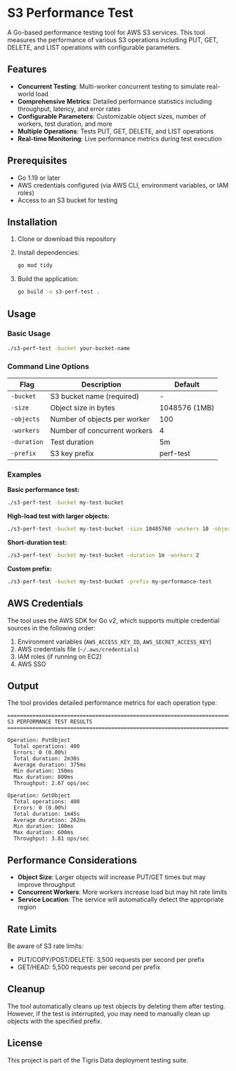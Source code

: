 # S3 Performance Test

A Go-based performance testing tool for AWS S3 services. This tool measures the performance of various S3 operations including PUT, GET, DELETE, and LIST operations with configurable parameters.

## Features

- **Concurrent Testing**: Multi-worker concurrent testing to simulate real-world load
- **Comprehensive Metrics**: Detailed performance statistics including throughput, latency, and error rates
- **Configurable Parameters**: Customizable object sizes, number of workers, test duration, and more
- **Multiple Operations**: Tests PUT, GET, DELETE, and LIST operations
- **Real-time Monitoring**: Live performance metrics during test execution

## Prerequisites

- Go 1.19 or later
- AWS credentials configured (via AWS CLI, environment variables, or IAM roles)
- Access to an S3 bucket for testing

## Installation

1. Clone or download this repository
2. Install dependencies:
   ```bash
   go mod tidy
   ```

3. Build the application:
   ```bash
   go build -o s3-perf-test .
   ```

## Usage

### Basic Usage

```bash
./s3-perf-test -bucket your-bucket-name
```

### Command Line Options

| Flag | Description | Default |
|------|-------------|---------|
| `-bucket` | S3 bucket name (required) | - |
| `-size` | Object size in bytes | 1048576 (1MB) |
| `-objects` | Number of objects per worker | 100 |
| `-workers` | Number of concurrent workers | 4 |
| `-duration` | Test duration | 5m |
| `-prefix` | S3 key prefix | perf-test |

### Examples

**Basic performance test:**
```bash
./s3-perf-test -bucket my-test-bucket
```

**High-load test with larger objects:**
```bash
./s3-perf-test -bucket my-test-bucket -size 10485760 -workers 10 -objects 500
```

**Short-duration test:**
```bash
./s3-perf-test -bucket my-test-bucket -duration 1m -workers 2
```

**Custom prefix:**
```bash
./s3-perf-test -bucket my-test-bucket -prefix my-performance-test
```

## AWS Credentials

The tool uses the AWS SDK for Go v2, which supports multiple credential sources in the following order:

1. Environment variables (`AWS_ACCESS_KEY_ID`, `AWS_SECRET_ACCESS_KEY`)
2. AWS credentials file (`~/.aws/credentials`)
3. IAM roles (if running on EC2)
4. AWS SSO

## Output

The tool provides detailed performance metrics for each operation type:

```
================================================================================
S3 PERFORMANCE TEST RESULTS
================================================================================

Operation: PutObject
  Total operations: 400
  Errors: 0 (0.00%)
  Total duration: 2m30s
  Average duration: 375ms
  Min duration: 150ms
  Max duration: 800ms
  Throughput: 2.67 ops/sec

Operation: GetObject
  Total operations: 400
  Errors: 0 (0.00%)
  Total duration: 1m45s
  Average duration: 262ms
  Min duration: 100ms
  Max duration: 600ms
  Throughput: 3.81 ops/sec
```

## Performance Considerations

- **Object Size**: Larger objects will increase PUT/GET times but may improve throughput
- **Concurrent Workers**: More workers increase load but may hit rate limits
- **Service Location**: The service will automatically detect the appropriate region

## Rate Limits

Be aware of S3 rate limits:
- PUT/COPY/POST/DELETE: 3,500 requests per second per prefix
- GET/HEAD: 5,500 requests per second per prefix

## Cleanup

The tool automatically cleans up test objects by deleting them after testing. However, if the test is interrupted, you may need to manually clean up objects with the specified prefix.

## License

This project is part of the Tigris Data deployment testing suite.
